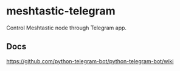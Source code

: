 # meshtastic-telegram

Control Meshtastic node through Telegram app.

## Docs

https://github.com/python-telegram-bot/python-telegram-bot/wiki
